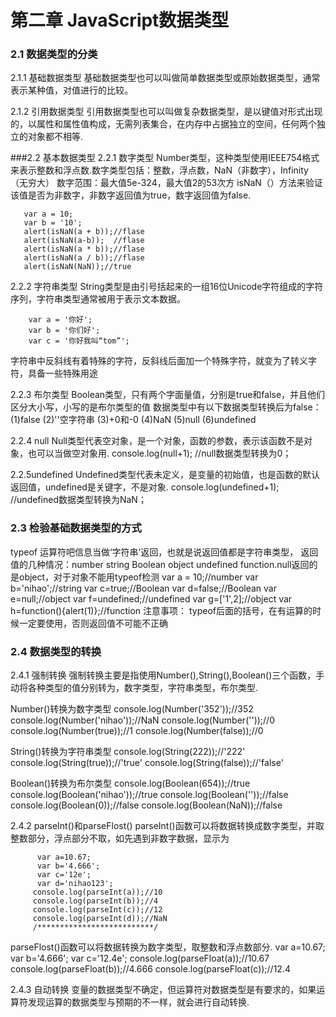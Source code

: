 # 第二章 JavaScript数据类型
### 2.1 数据类型的分类
2.1.1 基础数据类型
基础数据类型也可以叫做简单数据类型或原始数据类型，通常表示某种值，对值进行的比较。

2.1.2 引用数据类型
引用数据类型也可以叫做复杂数据类型，是以键值对形式出现的，以属性和属性值构成，无需列表集合，在内存中占据独立的空间，任何两个独立的对象都不相等.

###2.2 基本数据类型
2.2.1 数字类型
Number类型，这种类型使用IEEE754格式来表示整数和浮点数.数字类型包括：整数，浮点数，NaN（非数字），Infinity（无穷大）
数字范围：最大值5e-324，最大值2的53次方
isNaN（）方法来验证该值是否为非数字，非数字返回值为true，数字返回值为false.

       var a = 10;
       var b = '10';
       alert(isNaN(a + b));//flase
       alert(isNaN(a-b));  //flase
       alert(isNaN(a * b));//flase
       alert(isNaN(a / b));//flase
       alert(isNaN(NaN));//true

2.2.2 字符串类型
String类型是由引号括起来的一组16位Unicode字符组成的字符序列，字符串类型通常被用于表示文本数据。
 
        var a = '你好';
        var b = '你们好';
        var c = '你好我叫“tom”';

字符串中反斜线有着特殊的字符，反斜线后面加一个特殊字符，就变为了转义字符，具备一些特殊用途

2.2.3 布尔类型
Boolean类型，只有两个字面量值，分别是true和false，并且他们区分大小写，小写的是布尔类型的值
数据类型中有以下数据类型转换后为false：
(1)false
(2)''空字符串
(3)+0和-0
(4)NaN
(5)null
(6)undefined

2.2.4 null
Null类型代表空对象，是一个对象，函数的参数，表示该函数不是对象，也可以当做空对象用.
          console.log(null+1);
        //null数据类型转换为0；

2.2.5undefined
Undefined类型代表未定义，是变量的初始值，也是函数的默认返回值，undefined是关键字，不是对象.
         console.log(undefined+1);
        //undefined数据类型转换为NaN；

### 2.3 检验基础数据类型的方式
typeof 运算符吧信息当做‘字符串’返回，也就是说返回值都是字符串类型，
返回值的几种情况：number string Boolean object undefined function.null返回的是object，对于对象不能用typeof检测
       var  a = 10;//number
       var b='nihao';//string
       var c=true;//Boolean
       var d=false;//Boolean
       var e=null;//object
       var f=undefined;//undefined
       var g=['1',2];//object
       var h=function(){alert(1)};//function
注意事项：
typeof后面的括号，在有运算的时候一定要使用，否则返回值不可能不正确

### 2.4 数据类型的转换
2.4.1 强制转换
强制转换主要是指使用Number(),String(),Boolean()三个函数，手动将各种类型的值分别转为，数字类型，字符串类型，布尔类型.

Number()转换为数字类型
        console.log(Number('352'));//352
        console.log(Number('nihao'));//NaN
        console.log(Number(''));//0
        console.log(Number(true));//1
        console.log(Number(false));//0

String()转换为字符串类型
        console.log(String(222));//'222'
        console.log(String(true));//'true'
        console.log(String(false));//'false'

Boolean()转换为布尔类型
        console.log(Boolean(654));//true
        console.log(Boolean('nihao'));//true
        console.log(Boolean(''));//false
        console.log(Boolean(0));//false
        console.log(Boolean(NaN));//false

2.4.2 parseInt()和parseFlost()
parseInt()函数可以将数据转换成数字类型，并取整数部分，浮点部分不取，如先遇到非数字数据，显示为

          var a=10.67;
          var b='4.666';
          var c='12e';
          var d='nihao123';    
         console.log(parseInt(a));//10
         console.log(parseInt(b));//4
         console.log(parseInt(c));//12
         console.log(parseInt(d));//NaN
         /**************************/
parseFlost()函数可以将数据转换为数字类型，取整数和浮点数部分.
          var a=10.67;
          var b='4.666';
          var c='12.4e';
         console.log(parseFloat(a));//10.67
         console.log(parseFloat(b));//4.666
         console.log(parseFloat(c));//12.4

2.4.3 自动转换
变量的数据类型不确定，但运算符对数据类型是有要求的，如果运算符发现运算的数据类型与预期的不一样，就会进行自动转换.
